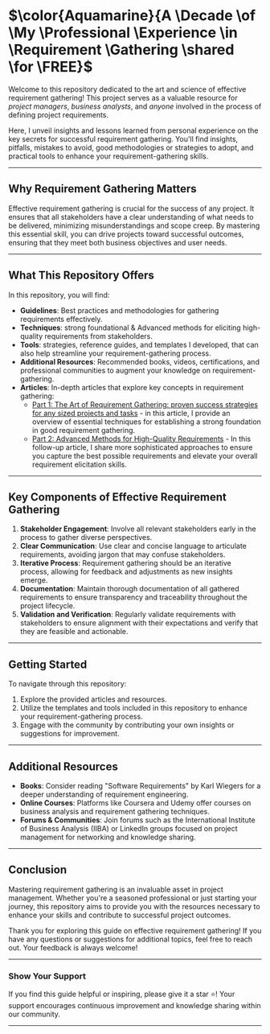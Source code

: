 
# $\color{Aquamarine}{A \Decade \of \My \Professional \Experience \in \Requirement \Gathering \shared \for \FREE}$ 

Welcome to this repository dedicated to the art and science of effective requirement gathering! This project serves as a valuable resource for *project managers*, *business analysts*, and *anyone* involved in the process of defining project requirements.

Here, I unveil insights and lessons learned from personal experience on the key secrets for successful requirement gathering. You'll find insights, pitfalls, mistakes to avoid, good methodologies or strategies to adopt, and practical tools to enhance your requirement-gathering skills.

---

## Why Requirement Gathering Matters

Effective requirement gathering is crucial for the success of any project. It ensures that all stakeholders have a clear understanding of what needs to be delivered, minimizing misunderstandings and scope creep. By mastering this essential skill, you can drive projects toward successful outcomes, ensuring that they meet both business objectives and user needs.

---

## What This Repository Offers

In this repository, you will find:

- **Guidelines**: Best practices and methodologies for gathering requirements effectively.
- **Techniques**: strong foundational & Advanced methods for eliciting high-quality requirements from stakeholders.
- **Tools**: strategies, reference guides, and templates I developed, that can also help streamline your requirement-gathering process.
- **Additional Resources**: Recommended books, videos, certifications, and professional communities to augment your knowledge on requirement-gathering.
- **Articles**: In-depth articles that explore key concepts in requirement gathering:
  - [Part 1: The Art of Requirement Gathering: proven success strategies for any sized projects and tasks](https://medium.com/@EjikeKris/the-art-of-requirement-gathering-proven-success-strategies-for-any-sized-projects-and-tasks-e955cde8169b) - in this article, I provide an overview of essential techniques for establishing a strong foundation in good requirement gathering.
  - [Part 2: Advanced Methods for High-Quality Requirements](https://medium.com/@yourusername/part-2-advanced-methods-for-high-quality-requirements) - In this follow-up article, I share more sophisticated approaches to ensure you capture the best possible requirements and elevate your overall requirement elicitation skills.

---

## Key Components of Effective Requirement Gathering

1. **Stakeholder Engagement**: Involve all relevant stakeholders early in the process to gather diverse perspectives.
2. **Clear Communication**: Use clear and concise language to articulate requirements, avoiding jargon that may confuse stakeholders.
3. **Iterative Process**: Requirement gathering should be an iterative process, allowing for feedback and adjustments as new insights emerge.
4. **Documentation**: Maintain thorough documentation of all gathered requirements to ensure transparency and traceability throughout the project lifecycle.
5. **Validation and Verification**: Regularly validate requirements with stakeholders to ensure alignment with their expectations and verify that they are feasible and actionable.

---

## Getting Started

To navigate through this repository:

1. Explore the provided articles and resources.
2. Utilize the templates and tools included in this repository to enhance your requirement-gathering process.
3. Engage with the community by contributing your own insights or suggestions for improvement.

---

## Additional Resources

- **Books**: Consider reading "Software Requirements" by Karl Wiegers for a deeper understanding of requirement engineering.
- **Online Courses**: Platforms like Coursera and Udemy offer courses on business analysis and requirement gathering techniques.
- **Forums & Communities**: Join forums such as the International Institute of Business Analysis (IIBA) or LinkedIn groups focused on project management for networking and knowledge sharing.

---

## Conclusion

Mastering requirement gathering is an invaluable asset in project management. Whether you're a seasoned professional or just starting your journey, this repository aims to provide you with the resources necessary to enhance your skills and contribute to successful project outcomes.

Thank you for exploring this guide on effective requirement gathering! If you have any questions or suggestions for additional topics, feel free to reach out. Your feedback is always welcome!

---

### Show Your Support

If you find this guide helpful or inspiring, please give it a star ⭐️! Your support encourages continuous improvement and knowledge sharing within our community.

---
